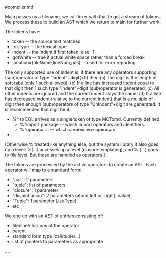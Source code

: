#compiler.md

Main passes us a filename, we call lexer with that to get a stream of tokens.
We process these to build an AST which we return to main for further work.

The tokens have:
* token -- the source text matched
* tokType -- the lexical type 
* indent -- the indent if first token, else -1
* gotWhite -- true if actual white space rather than a forced break
* location=(fileName,lineNum,pos) -- used for error reporting

The only supported use of indent is: if there are any operators supporting
(sub)operator of type "Indent"+digit(>0) then (a) The digit is the length of soft
tabs (only 1 such allowed); (b) If a line has increased indent equal to that
digit then 1 such type "Indent"+digit (sub)operator is generated; (c) All other indents are
ignored and the current indent stays the same; (d) If a line has decreased
indent (relative to the current indent) that is a multiple of digit then enough
(sub)operators of type "UnIndent"+digit are generated. It is recommended that
digit be 4.

* %^ to EOL arrives as a single token of type MCTcmd. Currently defined: 
  * %^import package -- which import operators and identifiers.
  * %^operator ... -- which creates new operators
* 

[Otherwise % treated like anything else, but the system library it also goes 
up a level: %(...) accesses up a level (closure templating),
and %.(...) goes to file level. But these are handled as operators.]

The tokens are processed by the active operators to create an AST. Each operator 
will map to a standard form:
 * "call": 2 parameters
 * "tuple": list of parameters
 * "closure": 1 parameter
 * "disjoint union": 2 parameters (atom(.left or .right), value)
 * "Tuple": 1 parameter List(Type)
 * etc

We end up with an AST of entries consisting of:
 * file/line/char pos of the operator
 * parent
 * standard form type (call/tuple/...)
 * list of pointers to parameters as appropriate

....
